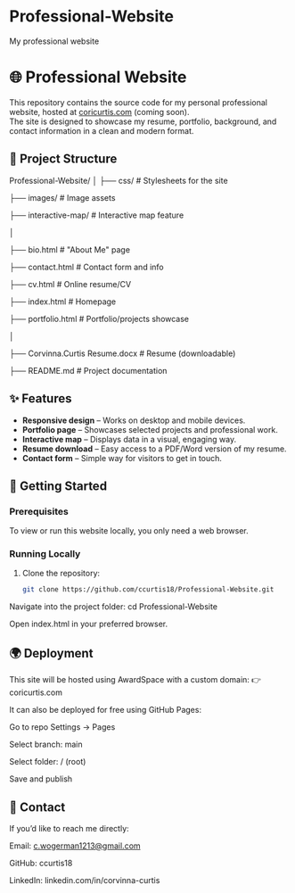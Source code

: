 # Professional-Website
My professional website


# 🌐 Professional Website

This repository contains the source code for my personal professional website, hosted at [coricurtis.com](http://coricurtis.com) (coming soon).  
The site is designed to showcase my resume, portfolio, background, and contact information in a clean and modern format.


## 📂 Project Structure
Professional-Website/
│
├── css/ # Stylesheets for the site

├── images/ # Image assets

├── interactive-map/ # Interactive map feature

│

├── bio.html # "About Me" page

├── contact.html # Contact form and info

├── cv.html # Online resume/CV

├── index.html # Homepage

├── portfolio.html # Portfolio/projects showcase

│

├── Corvinna.Curtis Resume.docx # Resume (downloadable)

├── README.md # Project documentation

## ✨ Features

- **Responsive design** – Works on desktop and mobile devices.
- **Portfolio page** – Showcases selected projects and professional work.
- **Interactive map** – Displays data in a visual, engaging way.
- **Resume download** – Easy access to a PDF/Word version of my resume.
- **Contact form** – Simple way for visitors to get in touch.

## 🚀 Getting Started

### Prerequisites
To view or run this website locally, you only need a web browser.

### Running Locally
1. Clone the repository:
   ```bash
   git clone https://github.com/ccurtis18/Professional-Website.git

Navigate into the project folder: cd Professional-Website

Open index.html in your preferred browser.

## 🌍 Deployment
This site will be hosted using AwardSpace with a custom domain:
👉 coricurtis.com

It can also be deployed for free using GitHub Pages:

Go to repo Settings → Pages

Select branch: main

Select folder: / (root)

Save and publish

## 📧 Contact

If you’d like to reach me directly:

Email: c.wogerman1213@gmail.com

GitHub: ccurtis18

LinkedIn: linkedin.com/in/corvinna-curtis
